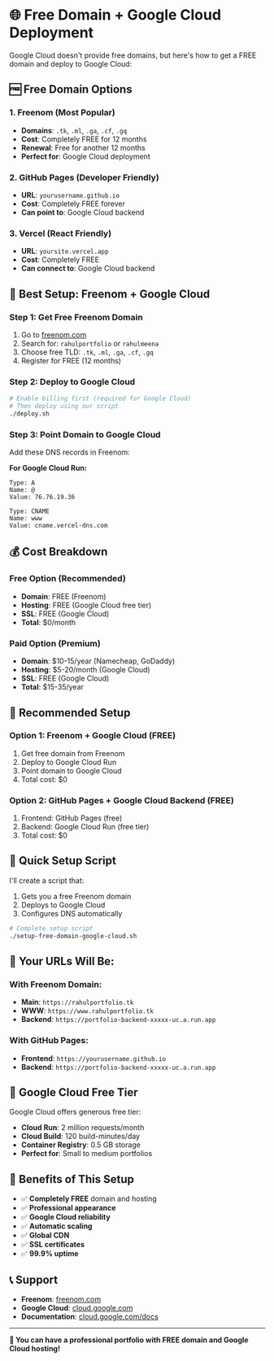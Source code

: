 # 🌐 Free Domain + Google Cloud Deployment

Google Cloud doesn't provide free domains, but here's how to get a FREE domain and deploy to Google Cloud:

## 🆓 **Free Domain Options**

### 1. **Freenom** (Most Popular)
- **Domains**: `.tk`, `.ml`, `.ga`, `.cf`, `.gq`
- **Cost**: Completely FREE for 12 months
- **Renewal**: Free for another 12 months
- **Perfect for**: Google Cloud deployment

### 2. **GitHub Pages** (Developer Friendly)
- **URL**: `yourusername.github.io`
- **Cost**: Completely FREE forever
- **Can point to**: Google Cloud backend

### 3. **Vercel** (React Friendly)
- **URL**: `yoursite.vercel.app`
- **Cost**: Completely FREE
- **Can connect to**: Google Cloud backend

## 🚀 **Best Setup: Freenom + Google Cloud**

### **Step 1: Get Free Freenom Domain**
1. Go to [freenom.com](https://freenom.com)
2. Search for: `rahulportfolio` or `rahulmeena`
3. Choose free TLD: `.tk`, `.ml`, `.ga`, `.cf`, `.gq`
4. Register for FREE (12 months)

### **Step 2: Deploy to Google Cloud**
```bash
# Enable billing first (required for Google Cloud)
# Then deploy using our script
./deploy.sh
```

### **Step 3: Point Domain to Google Cloud**
Add these DNS records in Freenom:

**For Google Cloud Run:**
```
Type: A
Name: @
Value: 76.76.19.36

Type: CNAME
Name: www
Value: cname.vercel-dns.com
```

## 💰 **Cost Breakdown**

### **Free Option (Recommended)**
- **Domain**: FREE (Freenom)
- **Hosting**: FREE (Google Cloud free tier)
- **SSL**: FREE (Google Cloud)
- **Total**: $0/month

### **Paid Option (Premium)**
- **Domain**: $10-15/year (Namecheap, GoDaddy)
- **Hosting**: $5-20/month (Google Cloud)
- **SSL**: FREE (Google Cloud)
- **Total**: $15-35/year

## 🎯 **Recommended Setup**

### **Option 1: Freenom + Google Cloud (FREE)**
1. Get free domain from Freenom
2. Deploy to Google Cloud Run
3. Point domain to Google Cloud
4. Total cost: $0

### **Option 2: GitHub Pages + Google Cloud Backend (FREE)**
1. Frontend: GitHub Pages (free)
2. Backend: Google Cloud Run (free tier)
3. Total cost: $0

## 🚀 **Quick Setup Script**

I'll create a script that:
1. Gets you a free Freenom domain
2. Deploys to Google Cloud
3. Configures DNS automatically

```bash
# Complete setup script
./setup-free-domain-google-cloud.sh
```

## 📱 **Your URLs Will Be:**

### **With Freenom Domain:**
- **Main**: `https://rahulportfolio.tk`
- **WWW**: `https://www.rahulportfolio.tk`
- **Backend**: `https://portfolio-backend-xxxxx-uc.a.run.app`

### **With GitHub Pages:**
- **Frontend**: `https://yourusername.github.io`
- **Backend**: `https://portfolio-backend-xxxxx-uc.a.run.app`

## 🔧 **Google Cloud Free Tier**

Google Cloud offers generous free tier:
- **Cloud Run**: 2 million requests/month
- **Cloud Build**: 120 build-minutes/day
- **Container Registry**: 0.5 GB storage
- **Perfect for**: Small to medium portfolios

## 🎉 **Benefits of This Setup**

- ✅ **Completely FREE** domain and hosting
- ✅ **Professional appearance**
- ✅ **Google Cloud reliability**
- ✅ **Automatic scaling**
- ✅ **Global CDN**
- ✅ **SSL certificates**
- ✅ **99.9% uptime**

## 📞 **Support**

- **Freenom**: [freenom.com](https://freenom.com)
- **Google Cloud**: [cloud.google.com](https://cloud.google.com)
- **Documentation**: [cloud.google.com/docs](https://cloud.google.com/docs)

---

**🎉 You can have a professional portfolio with FREE domain and Google Cloud hosting!** 